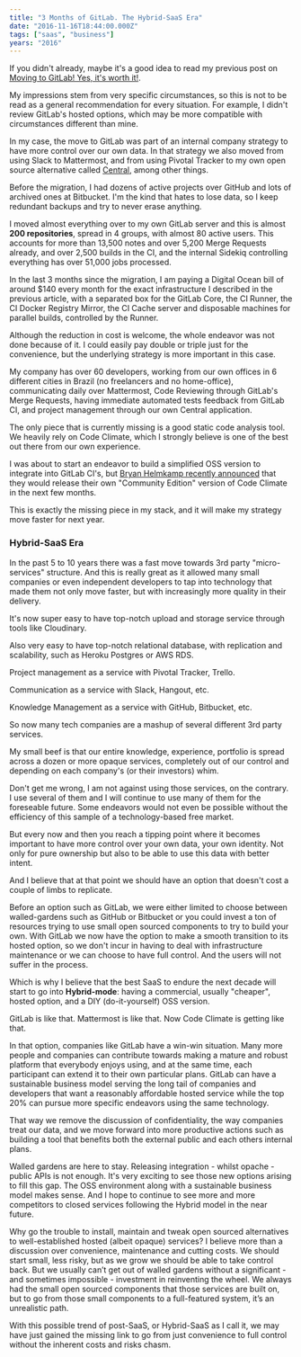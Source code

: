 ```yaml
---
title: "3 Months of GitLab. The Hybrid-SaaS Era"
date: "2016-11-16T18:44:00.000Z"
tags: ["saas", "business"]
years: "2016"
---
```


<p></p>
<p>If you didn't already, maybe it's a good idea to read my previous post on <a href="https://about.gitlab.com/2016/08/04/moving-to-gitlab-yes-its-worth-it/">Moving to GitLab! Yes, it's worth it!</a>.</p>
<p>My impressions stem from very specific circumstances, so this is not to be read as a general recommendation for every situation. For example, I didn't review GitLab's hosted options, which may be more compatible with circumstances different than mine.</p>
<p>In my case, the move to GitLab was part of an internal company strategy to have more control over our own data. In that strategy we also moved from using Slack to Mattermost, and from using Pivotal Tracker to my own open source alternative called <a href="https://github.com/Codeminer42/cm42-central">Central</a>, among other things.</p>
<p></p>
<p></p>
<p>Before the migration, I had dozens of active projects over GitHub and lots of archived ones at Bitbucket. I'm the kind that hates to lose data, so I keep redundant backups and try to never erase anything.</p>
<p>I moved almost everything over to my own GitLab server and this is almost <strong>200 repositories</strong>, spread in 4 groups, with almost 80 active users. This accounts for more than 13,500 notes and over 5,200 Merge Requests already, and over 2,500 builds in the CI, and the internal Sidekiq controlling everything has over 51,000 jobs processed.</p>
<p>In the last 3 months since the migration, I am paying a Digital Ocean bill of around $140 every month for the exact infrastructure I described in the previous article, with a separated box for the GitLab Core, the CI Runner, the CI Docker Registry Mirror, the CI Cache server and disposable machines for parallel builds, controlled by the Runner.</p>
<p>Although the reduction in cost is welcome, the whole endeavor was not done because of it. I could easily pay double or triple just for the convenience, but the underlying strategy is more important in this case.</p>
<p>My company has over 60 developers, working from our own offices in 6 different cities in Brazil (no freelancers and no home-office), communicating daily over Mattermost, Code Reviewing through GitLab's Merge Requests, having immediate automated tests feedback from GitLab CI, and project management through our own Central application.</p>
<p>The only piece that is currently missing is a good static code analysis tool. We heavily rely on Code Climate, which I strongly believe is one of the best out there from our own experience.</p>
<p>I was about to start an endeavor to build a simplified OSS version to integrate into GitLab CI's, but <a href="https://blog.codeclimate.com/blog/2016/10/06/series-a-and-community-edition/">Bryan Helmkamp recently announced</a> that they would release their own "Community Edition" version of Code Climate in the next few months.</p>
<p>This is exactly the missing piece in my stack, and it will make my strategy move faster for next year.</p>
<h3>Hybrid-SaaS Era</h3>
<p>In the past 5 to 10 years there was a fast move towards 3rd party "micro-services" structure. And this is really great as it allowed many small companies or even independent developers to tap into technology that made them not only move faster, but with increasingly more quality in their delivery.</p>
<p>It's now super easy to have top-notch upload and storage service through tools like Cloudinary.</p>
<p>Also very easy to have top-notch relational database, with replication and scalability, such as Heroku Postgres or AWS RDS.</p>
<p>Project management as a service with Pivotal Tracker, Trello.</p>
<p>Communication as a service with Slack, Hangout, etc.</p>
<p>Knowledge Management as a service with GitHub, Bitbucket, etc.</p>
<p>So now many tech companies are a mashup of several different 3rd party services.</p>
<p>My small beef is that our entire knowledge, experience, portfolio is spread across a dozen or more opaque services, completely out of our control and depending on each company's (or their investors) whim.</p>
<p>Don't get me wrong, I am not against using those services, on the contrary. I use several of them and I will continue to use many of them for the foreseable future. Some endeavors would not even be possible without the efficiency of this sample of a technology-based free market.</p>
<p>But every now and then you reach a tipping point where it becomes important to have more control over your own data, your own identity. Not only for pure ownership but also to be able to use this data with better intent.</p>
<p>And I believe that at that point we should have an option that doesn't cost a couple of limbs to replicate.</p>
<p>Before an option such as GitLab, we were either limited to choose between walled-gardens such as GitHub or Bitbucket or you could invest a ton of resources trying to use small open sourced components to try to build your own. With GitLab we now have the option to make a smooth transition to its hosted option, so we don't incur in having to deal with infrastructure maintenance or we can choose to have full control. And the users will not suffer in the process.</p>
<p>Which is why I believe that the best SaaS to endure the next decade will start to go into <strong>Hybrid-mode</strong>: having a commercial, usually "cheaper", hosted option, and a DIY (do-it-yourself) OSS version.</p>
<p>GitLab is like that. Mattermost is like that. Now Code Climate is getting like that.</p>
<p>In that option, companies like GitLab have a win-win situation. Many more people and companies can contribute towards making a mature and robust platform that everybody enjoys using, and at the same time, each participant can extend it to their own particular plans. GitLab can have a sustainable business model serving the long tail of companies and developers that want a reasonably affordable hosted service while the top 20% can pursue more specific endeavors using the same technology.</p>
<p>That way we remove the discussion of confidentiality, the way companies treat our data, and we move forward into more productive actions such as building a tool that benefits both the external public and each others internal plans.</p>
<p>Walled gardens are here to stay. Releasing integration - whilst opache - public APIs is not enough. It's very exciting to see those new options arising to fill this gap. The OSS environment along with a sustainable business model makes sense. And I hope to continue to see more and more competitors to closed services following the Hybrid model in the near future.</p>
<p>Why go the trouble to install, maintain and tweak open sourced alternatives to well-established hosted (albeit opaque) services? I believe more than a discussion over convenience, maintenance and cutting costs. We should start small, less risky, but as we grow we should be able to take control back. But we usually can’t get out of walled gardens without a significant - and sometimes impossible - investment in reinventing the wheel. We always had the small open sourced components that those services are built on, but to go from those small components to a full-featured system, it’s an unrealistic path.</p>
<p>With this possible trend of post-SaaS, or Hybrid-SaaS as I call it, we may have just gained the missing link to go from just convenience to full control without the inherent costs and risks chasm.</p>
<p></p>